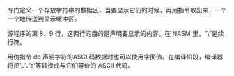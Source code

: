 专门定义一个存放字符串的数据区，当要显示它们的时候，再用指令取出来，一个一个地传送到显示缓冲区。

源程序的第 8、9 行，这两行的目的是声明要显示的内容。在 NASM 里，“\”是续行符。

用伪指令 db 声明字符的ASCII码数据时也可以使用字面值。在编译阶段，编译器将把’L’、’a’等转换成与它们等价的 ASCII 代码。